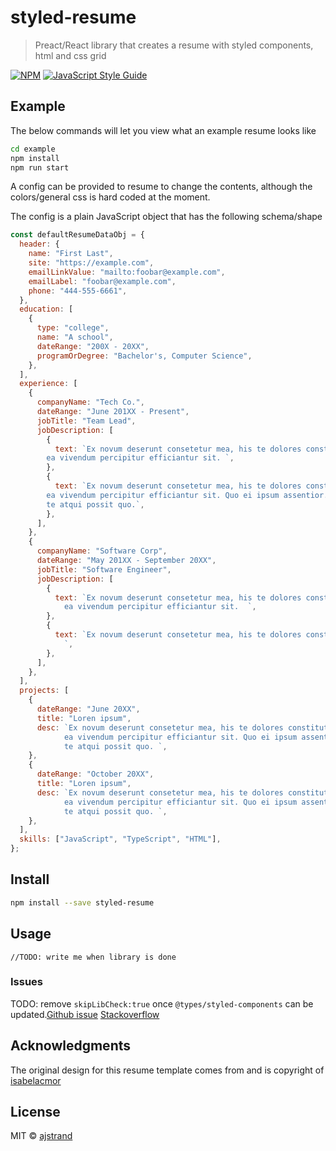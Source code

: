 # styled-resume

> Preact/React library that creates a resume with styled components, html and css grid

[![NPM](https://img.shields.io/npm/v/styled-resume.svg)](https://www.npmjs.com/package/styled-resume) [![JavaScript Style Guide](https://img.shields.io/badge/code_style-standard-brightgreen.svg)](https://standardjs.com)

## Example

The below commands will let you view what an example resume looks like

```bash
cd example
npm install
npm run start
```

A config can be provided to resume to change the contents,
although the colors/general css is hard coded at the moment.

The config is a plain JavaScript object that has the following schema/shape

```js
const defaultResumeDataObj = {
  header: {
    name: "First Last",
    site: "https://example.com",
    emailLinkValue: "mailto:foobar@example.com",
    emailLabel: "foobar@example.com",
    phone: "444-555-6661",
  },
  education: [
    {
      type: "college",
      name: "A school",
      dateRange: "200X - 20XX",
      programOrDegree: "Bachelor's, Computer Science",
    },
  ],
  experience: [
    {
      companyName: "Tech Co.",
      dateRange: "June 201XX - Present",
      jobTitle: "Team Lead",
      jobDescription: [
        {
          text: `Ex novum deserunt consetetur mea, his te dolores constituto,
        ea vivendum percipitur efficiantur sit. `,
        },
        {
          text: `Ex novum deserunt consetetur mea, his te dolores constituto,
        ea vivendum percipitur efficiantur sit. Quo ei ipsum assentior. Te eos viris elitr,
        te atqui possit quo.`,
        },
      ],
    },
    {
      companyName: "Software Corp",
      dateRange: "May 201XX - September 20XX",
      jobTitle: "Software Engineer",
      jobDescription: [
        {
          text: `Ex novum deserunt consetetur mea, his te dolores constituto,
            ea vivendum percipitur efficiantur sit.  `,
        },
        {
          text: `Ex novum deserunt consetetur mea, his te dolores constituto...
            `,
        },
      ],
    },
  ],
  projects: [
    {
      dateRange: "June 20XX",
      title: "Loren ipsum",
      desc: `Ex novum deserunt consetetur mea, his te dolores constituto,
            ea vivendum percipitur efficiantur sit. Quo ei ipsum assentior. Te eos viris elitr,
            te atqui possit quo. `,
    },
    {
      dateRange: "October 20XX",
      title: "Loren ipsum",
      desc: `Ex novum deserunt consetetur mea, his te dolores constituto,
            ea vivendum percipitur efficiantur sit. Quo ei ipsum assentior. Te eos viris elitr,
            te atqui possit quo. `,
    },
  ],
  skills: ["JavaScript", "TypeScript", "HTML"],
};
```

## Install

```bash
npm install --save styled-resume
```

## Usage

```tsx
//TODO: write me when library is done
```

### Issues

TODO: remove `skipLibCheck:true` once `@types/styled-components` can be updated.[Github issue](https://github.com/DefinitelyTyped/DefinitelyTyped/issues/33311)
[Stackoverflow](https://stackoverflow.com/questions/54706594/types-styled-components-duplicate-identifier-formdata)

## Acknowledgments

The original design for this resume template comes from and is copyright of [isabelacmor](https://github.com/isabelacmor)

## License

MIT © [ajstrand](https://github.com/ajstrand)
